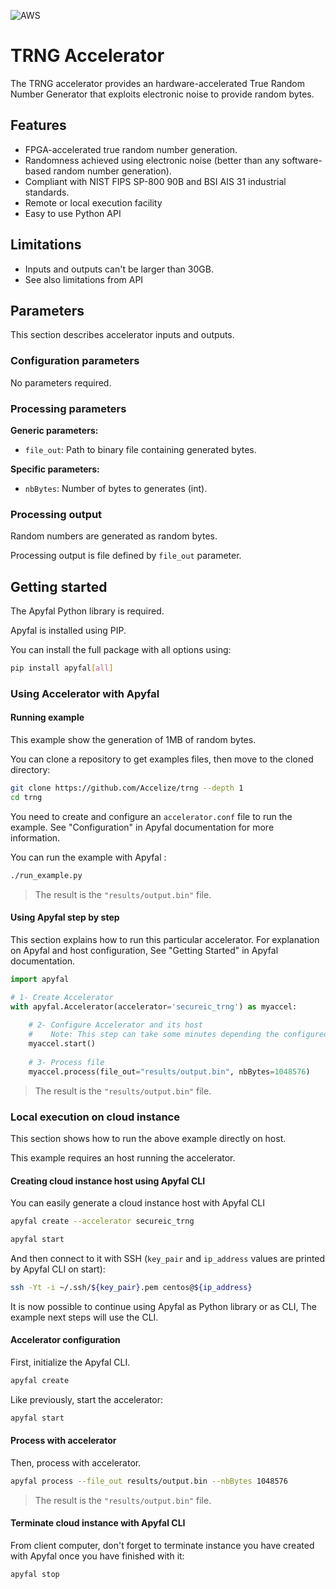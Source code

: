 ![AWS](https://img.shields.io/badge/AWS-Supported-orange.svg)

# TRNG Accelerator

The TRNG accelerator provides an hardware-accelerated True Random Number
Generator that exploits electronic noise to provide random bytes.

## Features

- FPGA-accelerated true random number generation.
- Randomness achieved using electronic noise (better than any software-based random number generation).
- Compliant with NIST FIPS SP-800 90B and BSI AIS 31 industrial standards.
- Remote or local execution facility
- Easy to use Python API

## Limitations


- Inputs and outputs can't be larger than 30GB.
- See also limitations from API

## Parameters

This section describes accelerator inputs and outputs.

### Configuration parameters
No parameters required.

### Processing parameters
**Generic parameters:**
* `file_out`: Path to binary file containing generated bytes.

**Specific parameters:**
* `nbBytes`: Number of bytes to generates (int).

### Processing output
Random numbers are generated as random bytes.

Processing output is file defined by `file_out` parameter.

## Getting started

The Apyfal Python library is required.

Apyfal is installed using PIP. 

You can install the full package with all options using:

```bash
pip install apyfal[all]
```

### Using Accelerator with Apyfal

#### Running example

This example show the generation of 1MB of random bytes.

You can clone a repository to get examples files, then move to the cloned
directory:

```bash
git clone https://github.com/Accelize/trng --depth 1
cd trng
```

You need to create and configure an `accelerator.conf` file to run the example.
See "Configuration" in Apyfal documentation for more information.

You can run the example with Apyfal :
```bash
./run_example.py
```
>The result is the `"results/output.bin"` file.



#### Using Apyfal step by step

This section explains how to run this particular accelerator.
For explanation on Apyfal and host configuration,
See "Getting Started" in Apyfal documentation.

```python
import apyfal

# 1- Create Accelerator
with apyfal.Accelerator(accelerator='secureic_trng') as myaccel:
    
    # 2- Configure Accelerator and its host
    #    Note: This step can take some minutes depending the configured host
    myaccel.start()
    
    # 3- Process file
    myaccel.process(file_out="results/output.bin", nbBytes=1048576)
```
>The result is the `"results/output.bin"` file.


### Local execution on cloud instance

This section shows how to run the above example directly on host.

This example requires an host running the accelerator.

#### Creating cloud instance host using Apyfal CLI

You can easily generate a cloud instance host with Apyfal CLI

```bash
apyfal create --accelerator secureic_trng

apyfal start
```

And then connect to it with SSH (``key_pair`` and ``ip_address`` values are
printed by Apyfal CLI on start):

```bash
ssh -Yt -i ~/.ssh/${key_pair}.pem centos@${ip_address}
```

It is now possible to continue using Apyfal as Python library or as CLI, 
The example next steps will use the CLI.

#### Accelerator configuration

First, initialize the Apyfal CLI.
```bash
apyfal create
```

Like previously, start the accelerator:

```bash
apyfal start
```

#### Process with accelerator

Then, process with accelerator.

```bash
apyfal process --file_out results/output.bin --nbBytes 1048576
```
>The result is the `"results/output.bin"` file.


#### Terminate cloud instance with Apyfal CLI

From client computer, don't forget to terminate instance you have created with
Apyfal once you have finished with it:

```bash
apyfal stop
```
